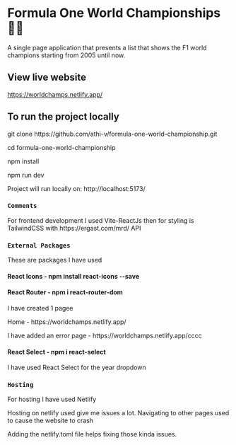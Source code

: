 # Formula One World Championships 👨‍💻
A single page application that presents a list that shows the  F1 world champions starting from 2005  until now. 

## View live website

https://worldchamps.netlify.app/

## To run the project locally
<p>git clone https://github.com/athi-v/formula-one-world-championship.git</p>
<p>cd formula-one-world-championship</p>
<p>npm install</p>
<p>npm run dev</p>
<p>Project will run locally on: http://localhost:5173/</p>

### `Comments`
<p>For frontend development I used Vite-ReactJs then for styling is TailwindCSS with https://ergast.com/mrd/ API</p>

### `External Packages`
<p>These are packages I have used</p>

#### React Icons - <b>npm install react-icons --save </b>

#### React Router - <b>npm i react-router-dom</b>
<p>I have created 1 pagee</p>
<p>Home - https://worldchamps.netlify.app/<p>
<p> I have added an error page - https://worldchamps.netlify.app/cccc</p>

#### React Select - <b>npm i react-select</b>
<p>I have used React Select for the year dropdown</p>

### `Hosting`
<p>For hosting I have used Netlify</p>
<p>Hosting on netlify used give me issues a lot. Navigating to other pages used to cause the website to crash </p>
<p>Adding the netlify.toml file helps fixing those kinda issues. </p>
